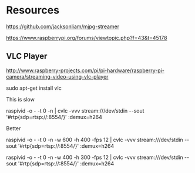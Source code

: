 # Resources

https://github.com/jacksonliam/mjpg-streamer


https://www.raspberrypi.org/forums/viewtopic.php?f=43&t=45178

## VLC Player

http://www.raspberry-projects.com/pi/pi-hardware/raspberry-pi-camera/streaming-video-using-vlc-player

sudo apt-get install vlc


This is slow

raspivid -o - -t 0 -n | cvlc -vvv stream:///dev/stdin --sout '#rtp{sdp=rtsp://:8554/}' :demux=h264

Better

raspivid -o - -t 0 -n -w 600 -h 400 -fps 12 | cvlc -vvv stream:///dev/stdin --sout '#rtp{sdp=rtsp://:8554/}' :demux=h264


raspivid -o - -t 0 -n -w 400 -h 300 -fps 12 | cvlc -vvv stream:///dev/stdin --sout '#rtp{sdp=rtsp://:8554/}' :demux=h264